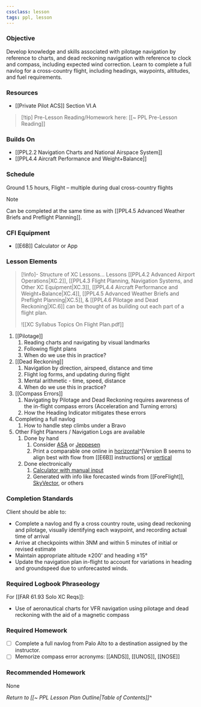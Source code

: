```yaml
---
cssclass: lesson
tags: ppl, lesson
---
```

### Objective
Develop knowledge and skills associated with pilotage navigation by reference to charts, and dead reckoning navigation with reference to clock and compass, including expected wind correction.  Learn to complete a full navlog for a cross-country flight, including headings, waypoints, altitudes, and fuel requirements.

### Resources
- [[Private Pilot ACS]] Section VI.A

> [!tip] Pre-Lesson Reading/Homework here: [[~ PPL Pre-Lesson Reading]]

### Builds On
- [[PPL2.2 Navigation Charts and National Airspace System]]
- [[PPL4.4 Aircraft Performance and Weight+Balance]]

### Schedule
Ground 1.5 hours, Flight – multiple during dual cross-country flights

> [!note] 
> Can be completed at the same time as with [[PPL4.5 Advanced Weather Briefs and Preflight Planning]].

### CFI Equipment
- [[E6B]] Calculator or App

### Lesson Elements
> [!info]- Structure of XC Lessons...
> Lessons [[PPL4.2 Advanced Airport Operations|XC.2]], [[PPL4.3 Flight Planning, Navigation Systems, and Other XC Equipment|XC.3]], [[PPL4.4 Aircraft Performance and Weight+Balance|XC.4]], [[PPL4.5 Advanced Weather Briefs and Preflight Planning|XC.5]], & [[PPL4.6 Pilotage and Dead Reckoning|XC.6]] can be thought of as building out each part of a flight plan.
> 
> ![[XC Syllabus Topics On Flight Plan.pdf]]

1. [[Pilotage]]
	1. Reading charts and navigating by visual landmarks
	2. Following flight plans
	3. When do we use this in practice?
2. [[Dead Reckoning]]
	1. Navigation by direction, airspeed, distance and time
	2. Flight log forms, and updating during flight
	3. Mental arithmetic - time, speed, distance
	4. When do we use this in practice?
3. [[Compass Errors]]
	1. Navigating by Pilotage and Dead Reckoning requires awareness of the in-flight compass errors (Acceleration and Turning errors)
	2. How the Heading Indicator mitigates these errors
4. Completing a full navlog
	1. How to handle step climbs under a Bravo
5. Other Flight Planners / Navigation Logs are available
	1. Done by hand
		1. Consider [ASA](https://asa2fly.com/flight-planner-pad/) or [Jeppesen](https://www.amazon.com/Jeppesen-VFR-Navigation-Log-JS436183/dp/B003VSCCJ0/ref=sr_1_36?keywords=JEPPESEN&qid=1703037416&sr=8-36)
		2. Print a comparable one online in [horizontal](https://www.dauntless-soft.com/products/Freebies/VFRFlightPlanner/)^[Version B seems to align best with flow from [[E6B]] instructions] or [vertical](https://www.reddit.com/r/flying/comments/za5mbd/comment/iykckje/?utm_source=share&utm_medium=web2x&context=3)
	2. Done electronically
		1. [Calculator with manual input](https://e6bx.com/navlog/)
		2. Generated with info like forecasted winds from [[ForeFlight]], [SkyVector](https://skyvector.com/), or others

### Completion Standards
Client should be able to:
- Complete a navlog and fly a cross country route, using dead reckoning and pilotage, visually identifying each waypoint, and recording actual time of arrival
- Arrive at checkpoints within 3NM and within 5 minutes of initial or revised estimate
- Maintain appropriate altitude ±200' and heading ±15°
- Update the navigation plan in-flight to account for variations in heading and groundspeed due to unforecasted winds.

### Required Logbook Phraseology
For [[FAR 61.93 Solo XC Reqs]]:
- Use of aeronautical charts for VFR navigation using pilotage and dead reckoning with the aid of a magnetic compass

### Required Homework
- [ ] Complete a full navlog from Palo Alto to a destination assigned by the instructor.
- [ ] Memorize compass error acronyms: [[ANDS]], [[UNOS]], [[NOSE]]

### Recommended Homework
None

*Return to [[~ PPL Lesson Plan Outline|Table of Contents]]^*